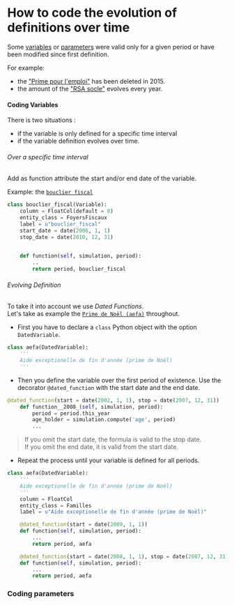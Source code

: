 # How to code the evolution of definitions over time

Some [variables](variables.md) or [parameters](parameters.md) were valid only for a given period or have been modified since first definition.    

For example:
- the ["Prime pour l'emploi"](https://legislation.openfisca.fr/variables/ppe) has been deleted in 2015.
- the amount of the ["RSA socle"](https://legislation.openfisca.fr/parameters/minim.rmi.rmi) evolves every year.


#### Coding Variables 
There is two situations :
 - if the variable is only defined for a specific time interval
 - if the variable definition evolves over time.
 
###### Over a specific time interval
Add as function attribute the start and/or end date of the variable.

Example: the [`bouclier fiscal`](https://legislation.openfisca.fr/variables/bouclier_fiscal)
```python
class bouclier_fiscal(Variable):
    column = FloatCol(default = 0)
    entity_class = FoyersFiscaux
    label = u"bouclier_fiscal"
    start_date = date(2006, 1, 1)
    stop_date = date(2010, 12, 31)
   

    def function(self, simulation, period):
        ..
        return period, bouclier_fiscal
```

###### Evolving Definition

To take it into account we use *Dated Functions*.   
Let's take as example the [`Prime de Noël (aefa)`](https://github.com/openfisca/openfisca-france/blob/4.1.17/openfisca_france/model/prestations/minima_sociaux/aefa.py) throughout.

   - First you have to declare a `class` Python object with the option `DatedVariable`.

```python
class aefa(DatedVariable):
    '''
    Aide exceptionelle de fin d'année (prime de Noël)
    '''
```

- Then you define the variable over the first period of existence. Use the decorator `@dated_function` with the start date and the end date.

```python
@dated_function(start = date(2002, 1, 1), stop = date(2007, 12, 31))
    def function__2008_(self, simulation, period):
        period = period.this_year
        age_holder = simulation.compute('age', period)
        ...
```
> If you omit the start date, the formula is valid to the stop date.   
> If you omit the end date, it is valid from the start date.

- Repeat the process until your variable is defined for all periods.

```python
class aefa(DatedVariable):
    '''
    Aide exceptionelle de fin d'année (prime de Noël)
    '''
    column = FloatCol
    entity_class = Familles
    label = u"Aide exceptionelle de fin d'année (prime de Noël)"

    @dated_function(start = date(2009, 1, 1))
    def function(self, simulation, period):
        ...
        return period, aefa

    @dated_function(start = date(2008, 1, 1), stop = date(2007, 12, 31))
    def function(self, simulation, period):
        ...
        return period, aefa
```
### Coding parameters